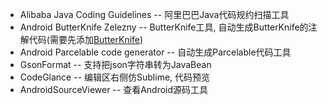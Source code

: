 * Alibaba Java Coding Guidelines  -- 阿里巴巴Java代码规约扫描工具
* Android ButterKnife Zelezny  -- ButterKnife工具, 自动生成ButterKnife的注解代码(需要先添加[ButterKnife](https://github.com/JakeWharton/butterknife))
* Android Parcelable code generator -- 自动生成Parcelable代码工具
* GsonFormat  -- 支持把json字符串转为JavaBean
* CodeGlance  -- 编辑区右侧仿Sublime, 代码预览
* AndroidSourceViewer -- 查看Android源码工具
